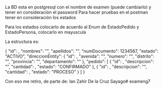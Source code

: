 La BD esta en postgresql con el nombre de examen (puede cambiarlo) y tener en consideración el password 
Para hacer pruebas en el postman tener en consideración los estados

Para los estados colocarlo de acuerdo
al Enum de EstadoPedido y EstadoPersona, colocarlo en mayuscula

La estructura es:

{
"id": ,
"nombres": "",
"apellidos": "",
"numDocumento": 1234567,
"estado": "ACTIVO",
"direccionEntity": {
"id": ,
"avenida": "",
"numero": "",
"distrito": "",
"provincia": "",
"departamento": ""
},
"pedido": [
{
"id": ,
"descripcion": "",
"cantidad": ,
"estado": "CONFIRMADO"
},
{
"id": ,
"descripcion": "",
"cantidad": ,
"estado": "PROCESO"
}
]
}

Con eso me retiro, de parte de:
Ian Zahir De la Cruz Sayago# exameng7

